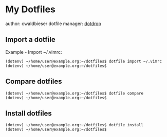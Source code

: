 My Dotfiles
===========

author: cwaldbieser
dotfile manager: [dotdrop](https://dotdrop.readthedocs.io/en/latest/)

Import a dotfile
----------------

Example - Import ~/.vimrc:

    (dotenv) ~/home/user@example.org:~/dotfiles$ dotfile import ~/.vimrc
    (dotenv) ~/home/user@example.org:~/dotfiles$

Compare dotfiles
----------------

    (dotenv) ~/home/user@example.org:~/dotfiles$ dotfile compare
    (dotenv) ~/home/user@example.org:~/dotfiles$

Install dotfiles
----------------

    (dotenv) ~/home/user@example.org:~/dotfiles$ dotfile install
    (dotenv) ~/home/user@example.org:~/dotfiles$
